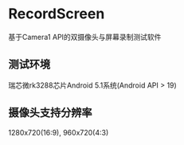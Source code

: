 # RecordScreen
基于Camera1 API的双摄像头与屏幕录制测试软件
## 测试环境
瑞芯微rk3288芯片Android 5.1系统(Android API > 19)

## 摄像头支持分辨率
1280x720(16:9), 960x720(4:3)
